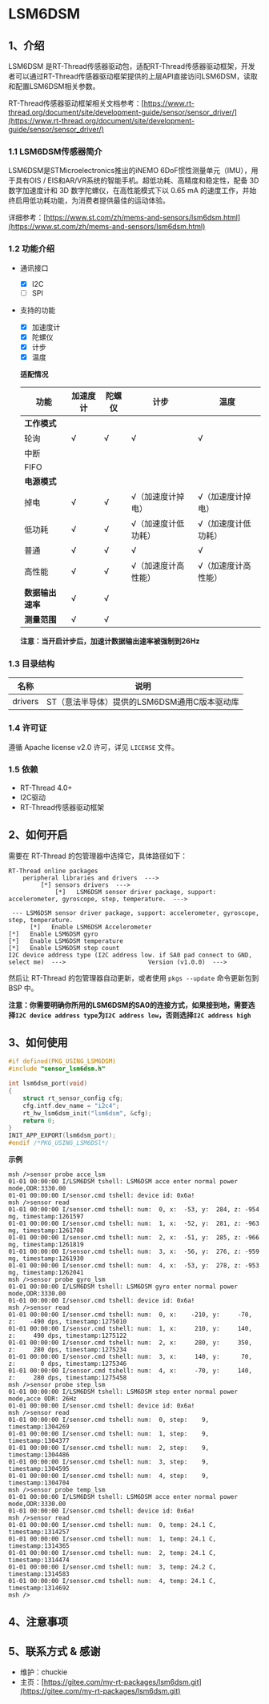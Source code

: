 # LSM6DSM

## 1、介绍
LSM6DSM 是RT-Thread传感器驱动包，适配RT-Thread传感器驱动框架，开发者可以通过RT-Thread传感器驱动框架提供的上层API直接访问LSM6DSM，读取和配置LSM6DSM相关参数。

RT-Thread传感器驱动框架相关文档参考：[https://www.rt-thread.org/document/site/development-guide/sensor/sensor_driver/](https://www.rt-thread.org/document/site/development-guide/sensor/sensor_driver/)

### 1.1 LSM6DSM传感器简介
LSM6DSM是STMicroelectronics推出的iNEMO 6DoF惯性测量单元（IMU），用于具有OIS / EIS和AR/VR系统的智能手机。超低功耗、高精度和稳定性，配备 3D 数字加速度计和 3D 数字陀螺仪，在高性能模式下以 0.65 mA 的速度工作，并始终启用低功耗功能，为消费者提供最佳的运动体验。

详细参考：[https://www.st.com/zh/mems-and-sensors/lsm6dsm.html](https://www.st.com/zh/mems-and-sensors/lsm6dsm.html)

### 1.2 功能介绍

- 通讯接口
  - [x] I2C
  - [ ] SPI

- 支持的功能
  - [x] 加速度计
  - [x] 陀螺仪
  - [x] 计步
  - [x] 温度
  
  **适配情况**

  | 功能         | 加速度计 | 陀螺仪 | 计步 | 温度 |
  | ---------------- | -------- | ------ | ------ | ------ |
  | **工作模式**     |          |        |        |        |
  | 轮询             | √        | √      | √      | √ |
  | 中断             |          |        |        |        |
  | FIFO             |          |        |        |        |
  | **电源模式**     |          |        |        |        |
  | 掉电             | √        | √      | √（加速度计掉电） | √（加速度计掉电） |
  | 低功耗           | √ | √ | √（加速度计低功耗） | √（加速度计低功耗） |
  | 普通             | √        | √      | √      | √ |
  | 高性能       | √        | √      | √（加速度计高性能） | √（加速度计高性能） |
  | **数据输出速率** | √        | √      |  |  |
  | **测量范围**     | √        | √      |        |        |
  
  **注意：当开启计步后，加速计数据输出速率被强制到26Hz**

### 1.3 目录结构


| 名称 | 说明 |
| ---- | ---- |
| drivers  | ST（意法半导体）提供的LSM6DSM通用C版本驱动库 |


### 1.4 许可证

遵循 Apache license v2.0 许可，详见 `LICENSE` 文件。

### 1.5 依赖

- RT-Thread 4.0+
- I2C驱动
- RT-Thread传感器驱动框架

## 2、如何开启

 需要在 RT-Thread 的包管理器中选择它，具体路径如下：

```
RT-Thread online packages
    peripheral libraries and drivers  --->
    	 [*] sensors drivers  --->
         	 [*]   LSM6DSM sensor driver package, support: accelerometer, gyroscope, step, temperature.  --->
```

```
 --- LSM6DSM sensor driver package, support: accelerometer, gyroscope, step, temperature.                   
      [*]   Enable LSM6DSM Accelerometer                                                                           [*]   Enable LSM6DSM gyro                                                                                   [*]   Enable LSM6DSM temperature                                                                             [*]   Enable LSM6DSM step count                                                                             I2C device address type (I2C address low. if SA0 pad connect to GND, select me)  --->                       Version (v1.0.0)  --->
```

然后让 RT-Thread 的包管理器自动更新，或者使用 `pkgs --update` 命令更新包到 BSP 中。

**注意：你需要明确你所用的LSM6DSM的SA0的连接方式，如果接到地，需要选择`I2C device address type`为`I2C address low`，否则选择`I2C address high`**

## 3、如何使用 


```c
#if defined(PKG_USING_LSM6DSM)
#include "sensor_lsm6dsm.h"

int lsm6dsm_port(void)
{
    struct rt_sensor_config cfg;
    cfg.intf.dev_name = "i2c4";
    rt_hw_lsm6dsm_init("lsm6dsm", &cfg);
    return 0;
}
INIT_APP_EXPORT(lsm6dsm_port);
#endif /*PKG_USING_LSM6DSl*/
```

**示例**

```
msh />sensor probe acce_lsm
01-01 00:00:00 I/LSM6DSM tshell: LSM6DSM acce enter normal power mode,ODR:3330.00
01-01 00:00:00 I/sensor.cmd tshell: device id: 0x6a!
msh />sensor read
01-01 00:00:00 I/sensor.cmd tshell: num:  0, x:  -53, y:  284, z: -954 mg, timestamp:1261597
01-01 00:00:00 I/sensor.cmd tshell: num:  1, x:  -52, y:  281, z: -963 mg, timestamp:1261708
01-01 00:00:00 I/sensor.cmd tshell: num:  2, x:  -51, y:  285, z: -966 mg, timestamp:1261819
01-01 00:00:00 I/sensor.cmd tshell: num:  3, x:  -56, y:  276, z: -959 mg, timestamp:1261930
01-01 00:00:00 I/sensor.cmd tshell: num:  4, x:  -53, y:  278, z: -953 mg, timestamp:1262041
msh />sensor probe gyro_lsm 
01-01 00:00:00 I/LSM6DSM tshell: LSM6DSM gyro enter normal power mode,ODR:3330.00
01-01 00:00:00 I/sensor.cmd tshell: device id: 0x6a!
msh />sensor read
01-01 00:00:00 I/sensor.cmd tshell: num:  0, x:    -210, y:     -70, z:    -490 dps, timestamp:1275010
01-01 00:00:00 I/sensor.cmd tshell: num:  1, x:     210, y:     140, z:     490 dps, timestamp:1275122
01-01 00:00:00 I/sensor.cmd tshell: num:  2, x:     280, y:     350, z:     280 dps, timestamp:1275234
01-01 00:00:00 I/sensor.cmd tshell: num:  3, x:     140, y:      70, z:       0 dps, timestamp:1275346
01-01 00:00:00 I/sensor.cmd tshell: num:  4, x:     -70, y:     140, z:     280 dps, timestamp:1275458
msh />sensor probe step_lsm 
01-01 00:00:00 I/LSM6DSM tshell: LSM6DSM step enter normal power mode,acce ODR: 26Hz
01-01 00:00:00 I/sensor.cmd tshell: device id: 0x6a!
msh />sensor read
01-01 00:00:00 I/sensor.cmd tshell: num:  0, step:    9, timestamp:1304269
01-01 00:00:00 I/sensor.cmd tshell: num:  1, step:    9, timestamp:1304377
01-01 00:00:00 I/sensor.cmd tshell: num:  2, step:    9, timestamp:1304486
01-01 00:00:00 I/sensor.cmd tshell: num:  3, step:    9, timestamp:1304595
01-01 00:00:00 I/sensor.cmd tshell: num:  4, step:    9, timestamp:1304704
msh />sensor probe temp_lsm 
01-01 00:00:00 I/LSM6DSM tshell: LSM6DSM acce enter normal power mode,ODR:3330.00
01-01 00:00:00 I/sensor.cmd tshell: device id: 0x6a!
msh />sensor read
01-01 00:00:00 I/sensor.cmd tshell: num:  0, temp: 24.1 C, timestamp:1314257
01-01 00:00:00 I/sensor.cmd tshell: num:  1, temp: 24.1 C, timestamp:1314365
01-01 00:00:00 I/sensor.cmd tshell: num:  2, temp: 24.1 C, timestamp:1314474
01-01 00:00:00 I/sensor.cmd tshell: num:  3, temp: 24.2 C, timestamp:1314583
01-01 00:00:00 I/sensor.cmd tshell: num:  4, temp: 24.1 C, timestamp:1314692
msh />
```

## 4、注意事项



## 5、联系方式 & 感谢

* 维护：chuckie
* 主页：[https://gitee.com/my-rt-packages/lsm6dsm.git](https://gitee.com/my-rt-packages/lsm6dsm.git)